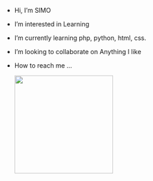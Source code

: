 - Hi, I’m SIMO
- I’m interested in Learning
- I’m currently learning php, python, html, css.
- I’m looking to collaborate on Anything I like 
- How to reach me …

   <a href="https://t.me/ForSimo"><img src="https://img.shields.io/badge/Telegram me-grey?&style=flat-square?&logo=telegram" width=220px></a></p>
